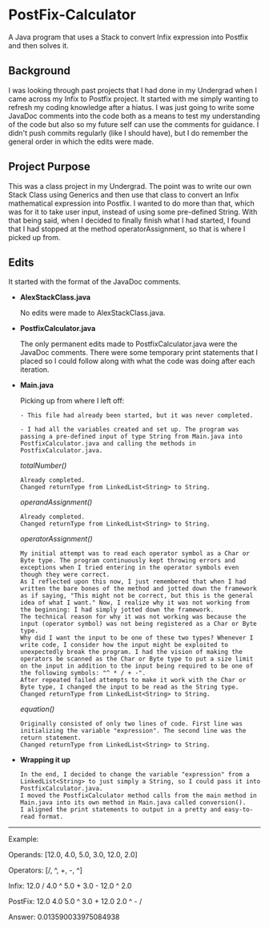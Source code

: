 # PostFix-Calculator

A Java program that uses a Stack to convert Infix expression into Postfix and then solves it.

## Background

  I was looking through past projects that I had done in my Undergrad when I came across my Infix to Postfix project. It started with me simply wanting to refresh my coding knowledge after a hiatus. I was just going to write some JavaDoc comments into the code both as a means to test my understanding of the code but also so my future self can use the comments for guidance.
  I didn't push commits regularly (like I should have), but I do remember the general order in which the edits were made.

## Project Purpose

  This was a class project in my Undergrad. The point was to write our own Stack Class using Generics and then use that class to convert an Infix mathematical expression into Postfix.
  I wanted to do more than that, which was for it to take user input, instead of using some pre-defined String. With that being said, when I decided to finally finish what I had started, I found that I had stopped at the method operatorAssignment, so that is where I picked up from.

## Edits

It started with the format of the JavaDoc comments.

- **AlexStackClass.java**

    No edits were made to AlexStackClass.java.

- **PostfixCalculator.java**

    The only permanent edits made to PostfixCalculator.java were the JavaDoc comments. There were some temporary print statements that I placed so I could follow along with what the code was doing after each iteration.

- **Main.java**

    Picking up from where I left off:

      - This file had already been started, but it was never completed.

      - I had all the variables created and set up. The program was passing a pre-defined input of type String from Main.java into PostfixCalculator.java and calling the methods in PostfixCalculator.java.

    *totalNumber()*

      Already completed.
      Changed returnType from LinkedList<String> to String.

    *operandAssignment()*

      Already completed.
      Changed returnType from LinkedList<String> to String.

    *operatorAssignment()*

      My initial attempt was to read each operator symbol as a Char or Byte type. The program continuously kept throwing errors and exceptions when I tried entering in the operator symbols even though they were correct.
      As I reflected upon this now, I just remembered that when I had written the bare bones of the method and jotted down the framework as if saying, "This might not be correct, but this is the general idea of what I want." Now, I realize why it was not working from the beginning: I had simply jotted down the framework.
      The technical reason for why it was not working was because the input (operator symbol) was not being registered as a Char or Byte type.
      Why did I want the input to be one of these two types? Whenever I write code, I consider how the input might be exploited to unexpectedly break the program. I had the vision of making the operators be scanned as the Char or Byte type to put a size limit on the input in addition to the input being required to be one of the following symbols: "^ * / + -".
      After repeated failed attempts to make it work with the Char or Byte type, I changed the input to be read as the String type.
      Changed returnType from LinkedList<String> to String.

    *equation()*

      Originally consisted of only two lines of code. First line was initializing the variable "expression". The second line was the return statement.
      Changed returnType from LinkedList<String> to String.

- **Wrapping it up**

      In the end, I decided to change the variable "expression" from a LinkedList<String> to just simply a String, so I could pass it into PostfixCalculator.java.
      I moved the PostfixCalculator method calls from the main method in Main.java into its own method in Main.java called conversion().
      I aligned the print statements to output in a pretty and easy-to-read format.

--------

Example:

  Operands:  [12.0, 4.0, 5.0, 3.0, 12.0, 2.0]

  Operators: [/, ^, +, -, ^]

  Infix:   12.0 / 4.0 ^ 5.0 + 3.0 - 12.0 ^ 2.0

  PostFix: 12.0 4.0 5.0 ^ 3.0 + 12.0 2.0 ^ - /

  Answer:  0.013590033975084938
